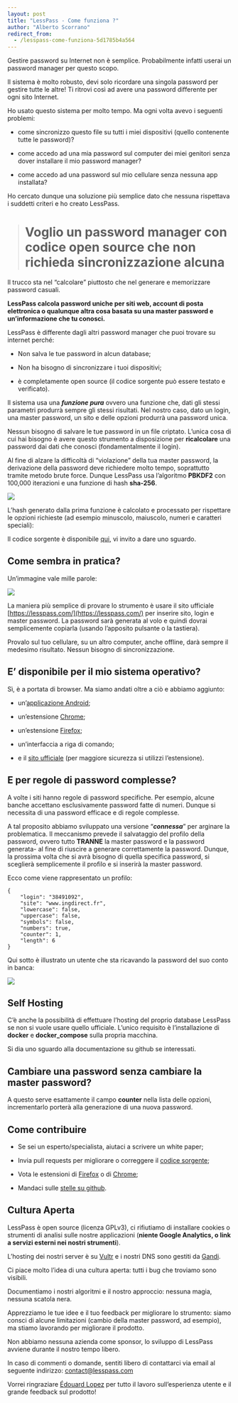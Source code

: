 ```yaml
---
layout: post
title: "LessPass - Come funziona ?"
author: "Alberto Scorrano"
redirect_from:
  - /lesspass-come-funziona-5d1785b4a564
---
```


Gestire password su Internet non è semplice. Probabilmente infatti userai un password manager per questo scopo.

Il sistema è molto robusto, devi solo ricordare una singola password per gestire tutte le altre! Ti ritrovi così ad avere una password differente per ogni sito Internet.

Ho usato questo sistema per molto tempo. Ma ogni volta avevo i seguenti problemi:

* come sincronizzo questo file su tutti i miei dispositivi (quello contenente tutte le password)?

* come accedo ad una mia password sul computer dei miei genitori senza dover installare il mio password manager?

* come accedo ad una password sul mio cellulare senza nessuna app installata?

Ho cercato dunque una soluzione più semplice dato che nessuna rispettava i suddetti criteri e ho creato LessPass.
> # Voglio un password manager con codice open source che non richieda sincronizzazione alcuna

Il trucco sta nel “calcolare” piuttosto che nel generare e memorizzare password casuali.

**LessPass calcola password uniche per siti web, account di posta elettronica o qualunque altra cosa basata su una master password e un’informazione che tu conosci.**

LessPass è differente dagli altri password manager che puoi trovare su internet perché:

* Non salva le tue password in alcun database;

* Non ha bisogno di sincronizzare i tuoi dispositivi;

* è completamente open source (il codice sorgente può essere testato e verificato).

Il sistema usa una ***funzione pura*** ovvero una funzione che, dati gli stessi parametri produrrà sempre gli stessi risultati. Nel nostro caso, dato un login, una master password, un sito e delle opzioni produrrà una password unica.

Nessun bisogno di salvare le tue password in un file criptato. L’unica cosa di cui hai bisogno è avere questo strumento a disposizione per **ricalcolare** una password dai dati che conosci (fondamentalmente il login).

Al fine di alzare la difficoltà di “violazione” della tua master password, la derivazione della password deve richiedere molto tempo, soprattutto tramite metodo brute force. Dunque LessPass usa l’algoritmo **PBKDF2** con 100,000 iterazioni e una funzione di hash **sha-256**.

![](../images/2016-10-19-how-does-it-works/HowItWorks.png)

L’hash generato dalla prima funzione è calcolato e processato per rispettare le opzioni richieste (ad esempio minuscolo, maiuscolo, numeri e caratteri speciali):

Il codice sorgente è disponibile [qui](https://github.com/lesspass/lesspass), vi invito a dare uno sguardo.

## Come sembra in pratica?

Un’immagine vale mille parole:

![](../images/2016-10-19-how-does-it-works/demo.gif)

La maniera più semplice di provare lo strumento è usare il sito ufficiale [https://lesspass.com/](https://lesspass.com/) per inserire sito, login e master password. La password sarà generata al volo e quindi dovrai semplicemente copiarla (usando l’apposito pulsante o la tastiera).

Provalo sul tuo cellulare, su un altro computer, anche offline, darà sempre il medesimo risultato. Nessun bisogno di sincronizzazione.

## E’ disponibile per il mio sistema operativo?

Sì, è a portata di browser. Ma siamo andati oltre a ciò e abbiamo aggiunto:

* un’[applicazione Android](https://play.google.com/store/apps/details?id=com.lesspass.android&hl=en);

* un’estensione [Chrome](https://chrome.google.com/webstore/detail/lesspass/lcmbpoclaodbgkbjafnkbbinogcbnjih);

* un’estensione [Firefox](https://addons.mozilla.org/en-US/firefox/addon/lesspass/);

* un’interfaccia a riga di comando;

* e il [sito ufficiale](https://lesspass.com/) (per maggiore sicurezza si utilizzi l’estensione).

## E per regole di password complesse?

A volte i siti hanno regole di password specifiche. Per esempio, alcune banche accettano esclusivamente password fatte di numeri. Dunque si necessita di una password efficace e di regole complesse.

A tal proposito abbiamo sviluppato una versione “***connessa***” per arginare la problematica. Il meccanismo prevede il salvataggio del profilo della password, ovvero tutto **TRANNE** la master password e la password generata- al fine di riuscire a generare correttamente la password. Dunque, la prossima volta che si avrà bisogno di quella specifica password, si sceglierà semplicemente il profilo e si inserirà la master password.

Ecco come viene rappresentato un profilo:

    {
        "login": "38491092",
        "site": "www.ingdirect.fr",
        "lowercase": false,
        "uppercase": false,
        "symbols": false,
        "numbers": true,
        "counter": 1,
        "length": 6
    }

Qui sotto è illustrato un utente che sta ricavando la password del suo conto in banca:

![](../images/2016-10-19-how-does-it-works/demo-lesspass-connected.gif)

## Self Hosting

C’è anche la possibilità di effettuare l’hosting del proprio database LessPass se non si vuole usare quello ufficiale. L’unico requisito è l’installazione di **docker** e **docker_compose** sulla propria macchina.

Si dia uno sguardo alla documentazione su github se interessati.

## Cambiare una password senza cambiare la master password?

A questo serve esattamente il campo **counter** nella lista delle opzioni, incrementarlo porterà alla generazione di una nuova password.


## Come contribuire

* Se sei un esperto/specialista, aiutaci a scrivere un white paper;

* Invia pull requests per migliorare o correggere il [codice sorgente](https://github.com/lesspass/lesspass);

* Vota le estensioni di [Firefox](https://addons.mozilla.org/en-US/firefox/addon/lesspass/) o di [Chrome](https://chrome.google.com/webstore/detail/lesspass/lcmbpoclaodbgkbjafnkbbinogcbnjih);

* Mandaci sulle [stelle su github](https://github.com/lesspass/lesspass).

## Cultura Aperta

LessPass è open source (licenza GPLv3), ci rifiutiamo di installare cookies o strumenti di analisi sulle nostre applicazioni (**niente Google Analytics, o link a servizi esterni nei nostri strumenti**).

L’hosting dei nostri server è su [Vultr](http://www.vultr.com/?ref=6830452) e i nostri DNS sono gestiti da [Gandi](https://www.gandi.net/).

Ci piace molto l’idea di una cultura aperta: tutti i bug che troviamo sono visibili.

Documentiamo i nostri algoritmi e il nostro approccio: nessuna magia, nessuna scatola nera.

Apprezziamo le tue idee e il tuo feedback per migliorare lo strumento: siamo consci di alcune limitazioni (cambio della master password, ad esempio), ma stiamo lavorando per migliorare il prodotto.

Non abbiamo nessuna azienda come sponsor, lo sviluppo di LessPass avviene durante il nostro tempo libero.

In caso di commenti o domande, sentiti libero di contattarci via email al seguente indirizzo: [contact@lesspass.com](mailto:contact@lesspass.com)

Vorrei ringraziare [Édouard Lopez](https://twitter.com/edouard_lopez) per tutto il lavoro sull’esperienza utente e il grande feedback sul prodotto!
